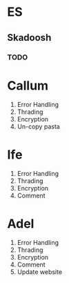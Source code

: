 # ES

## Skadoosh

### TODO
# Callum
1. Error Handling
2. Thrading
3. Encryption
4. Un-copy pasta

# Ife
1. Error Handling
2. Thrading
3. Encryption
4. Comment

# Adel
1. Error Handling
2. Thrading
3. Encryption
4. Comment
5. Update website